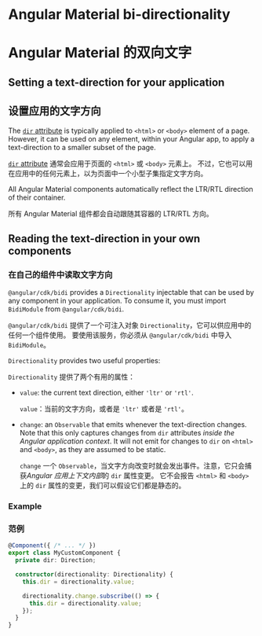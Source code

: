 # Angular Material bi-directionality

# Angular Material 的双向文字

## Setting a text-direction for your application

## 设置应用的文字方向

The [`dir` attribute](https://developer.mozilla.org/en-US/docs/Web/HTML/Global_attributes/dir)
is typically applied to `<html>` or `<body>` element of a page. However, it can be used on any
element, within your Angular app, to apply a text-direction to a smaller subset of the page.

[`dir` attribute](https://developer.mozilla.org/en-US/docs/Web/HTML/Global_attributes/dir) 通常会应用于页面的 `<html>` 或 `<body>` 元素上。 不过，它也可以用在应用中的任何元素上，以为页面中一个小型子集指定文字方向。

All Angular Material components automatically reflect the LTR/RTL direction
of their container.

所有 Angular Material 组件都会自动跟随其容器的 LTR/RTL 方向。

## Reading the text-direction in your own components

### 在自己的组件中读取文字方向

`@angular/cdk/bidi` provides a `Directionality` injectable that can be used by any component
in your application. To consume it, you must import `BidiModule` from `@angular/cdk/bidi`.

`@angular/cdk/bidi` 提供了一个可注入对象 `Directionality`，它可以供应用中的任何一个组件使用。 要使用该服务，你必须从 `@angular/cdk/bidi` 中导入 `BidiModule`。

`Directionality` provides two useful properties:

`Directionality` 提供了两个有用的属性：

* `value`: the current text direction, either `'ltr'` or `'rtl'`.

  `value`：当前的文字方向，或者是 `'ltr'` 或者是 `'rtl'`。

* `change`: an `Observable` that emits whenever the text-direction changes. Note that this only
  captures changes from `dir` attributes _inside the Angular application context_. It will not
  emit for changes to `dir` on `<html>` and `<body>`, as they are assumed to be static.

  `change` 一个 `Observable`，当文字方向改变时就会发出事件。注意，它只会捕获*Angular 应用上下文内部*的 `dir` 属性变更。 它不会报告 `<html>` 和 `<body>` 上的 `dir` 属性的变更，我们可以假设它们都是静态的。

### Example

### 范例

```ts
@Component({ /* ... */ })
export class MyCustomComponent {
  private dir: Direction;

  constructor(directionality: Directionality) {
    this.dir = directionality.value;

    directionality.change.subscribe(() => {
      this.dir = directionality.value;
    });
  }
}
```
